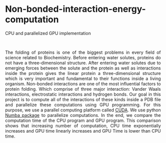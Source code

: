# Non-bonded-interaction-energy-computation
CPU and parallelized GPU implementation

</br>
<p align="justify">
The folding of proteins is one of the biggest problems in every field of science related to
Biochemistry. Before entering water solutes, proteins do not have a three-dimensional
structure. After entering water solutes due to emerging forces between the solute and the
protein as well as interactions inside the protein gives the linear protein a three-dimensional
structure which is very important and fundamental to their functions inside a living organism.
Non-bonded interactions are one of the most influential factors to protein folding. Which
comprise of three major interaction: Vander Waals interactions, electrostatic interactions and
hydrogen bonds. Our goal in this project is to compute all of the interactions of these kinds
inside a PDB file and parallelize these computations using GPU programming. For this
purpose, we use a parallel computing platform called <a href="https://developer.nvidia.com/cuda-toolkit">CUDA</a>. We use python <a href="http://numba.pydata.org/">Numba
package</a> to parallelize computations. In the end, we compare the computation time of the
CPU program and GPU program. This comparison shows that increasing number of
computation, CPU time exponentially increases and GPU time linearly increases and GPU
Time is lower than CPU time.
</p>
